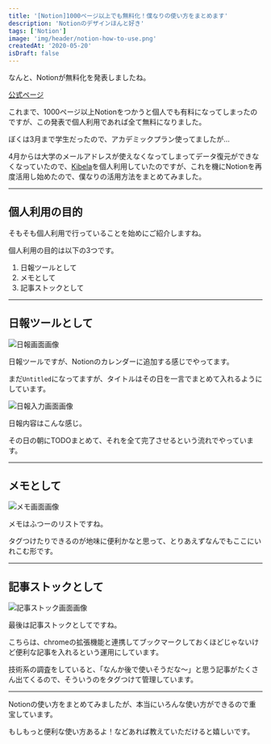 ```yaml
---
title: '[Notion]1000ページ以上でも無料化！僕なりの使い方をまとめます'
description: 'Notionのデザインほんと好き'
tags: ['Notion']
image: 'img/header/notion-how-to-use.png'
createdAt: '2020-05-20'
isDraft: false
---
```



なんと、Notionが無料化を発表しましたね。

[公式ページ](https://www.notion.so/What-s-New-157765353f2c4705bd45474e5ba8b46c#27a7a330ad354675a932afba9922b121)

これまで、1000ページ以上Notionをつかうと個人でも有料になってしまったのですが、この発表で個人利用であれば全て無料になりました。

ぼくは3月まで学生だったので、アカデミックプラン使ってましたが…

4月からは大学のメールアドレスが使えなくなってしまってデータ復元ができなくなっていたので、[Kibela](https://kibe.la/ja)を個人利用していたのですが、これを機にNotionを再度活用し始めたので、僕なりの活用方法をまとめてみました。

--------

## 個人利用の目的

そもそも個人利用で行っていることを始めにご紹介しますね。

個人利用の目的は以下の3つです。

1. 日報ツールとして
2. メモとして
3. 記事ストックとして

-------

## 日報ツールとして

![日報画面画像](img/notion-how-to-use/1.png)

日報ツールですが、Notionのカレンダーに追加する感じでやってます。

まだ`Untitled`になってますが、タイトルはその日を一言でまとめて入れるようにしています。

![日報入力画面画像](img/notion-how-to-use/2.png)

日報内容はこんな感じ。

その日の朝にTODOまとめて、それを全て完了させるという流れでやっています。

-------

## メモとして

![メモ画面画像](img/notion-how-to-use/3.png)

メモはふつーのリストですね。

タグつけたりできるのが地味に便利かなと思って、とりあえずなんでもここにいれこむ形です。

-------

## 記事ストックとして

![記事ストック画面画像](img/notion-how-to-use/4.png)

最後は記事ストックとしてですね。

こちらは、chromeの拡張機能と連携してブックマークしておくほどじゃないけど便利な記事を入れるという運用にしています。

技術系の調査をしていると、「なんか後で使いそうだな〜」と思う記事がたくさん出てくるので、そういうのをタグつけて管理しています。

-------

Notionの使い方をまとめてみましたが、本当にいろんな使い方ができるので重宝しています。

もしもっと便利な使い方あるよ！などあれば教えていただけると嬉しいです。